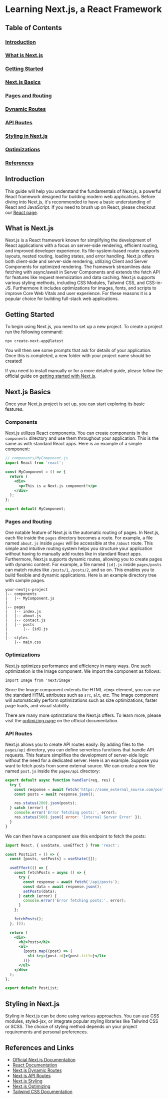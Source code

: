 # Learning Next.js, a React Framework

## Table of Contents
### [Introduction](#introduction-1)
### [What is Next.js](#what-is-nextjs-1)
### [Getting Started](#getting-started-1)
### [Next.js Basics](#nextjs-basics-1)
### [Pages and Routing](#pages-and-routing-1)
### [Dynamic Routes](#dynamic-routes-1)
### [API Routes](#api-routes-1)
### [Styling in Next.js](#styling-in-nextjs-1)
### [Optimizations](#optimizations-1)
### [References](#references-and-links-1)

## Introduction
This guide will help you understand the fundamentals of Next.js, a powerful React framework designed for building modern web applications. Before diving into Next.js, it's recommended to have a basic understanding of React and JavaScript. If you need to brush up on React, please checkout our [React page](react).

## What is Next.js
Next.js is a React framework known for simplifying the development of React applications with a focus on server-side rendering, efficient routing, and improved developer experience. Its file-system-based router supports layouts, nested routing, loading states, and error handling. Next.js offers both client-side and server-side rendering, utilizing Client and Server Components for optimized rendering. The framework streamlines data fetching with async/await in Server Components and extends the fetch API for features like request memoization and data caching. Next.js supports various styling methods, including CSS Modules, Tailwind CSS, and CSS-in-JS. Furthermore it includes optimizations for images, fonts, and scripts to improve Core Web Vitals and user experience. For these reasons it is a popular choice for building full-stack web applications.

## Getting Started
To begin using Next.js, you need to set up a new project. To create a project run the following command:

`npx create-next-app@latest`

You will then see some prompts that ask for details of your application. Once this is completed, a new folder with your project name should be created!

If you need to install manually or for a more detailed guide, please follow the official guide on [getting started with Next.js](https://nextjs.org/docs/getting-started/installation).

## Next.js Basics
Once your Next.js project is set up, you can start exploring its basic features.

### Components
Next.js utilizes React components. You can create components in the `components` directory and use them throughout your application. This is the same as with standard React apps. Here is an example of a simple component:
```jsx
// components/MyComponent.js
import React from 'react';

const MyComponent = () => {
  return (
    <div>
      <p>This is a Next.js component!</p>
    </div>
  );
};

export default MyComponent;
```

### Pages and Routing
One notable feature of Next.js is the automatic routing of pages. In Next.js, each file inside the `pages` directory becomes a route. For example, a file named `about.js` inside `pages` will be accessible at the `/about` route. This simple and intuitive routing system helps you structure your application without having to manually add routes like in standard React apps. Furthermore, Next.js supports dynamic routes, allowing you to create pages with dynamic content. For example, a file named `[id].js` inside `pages/posts` can match routes like `/posts/1`, `/posts/2`, and so on. This enables you to build flexible and dynamic applications. Here is an example directory tree with sample pages.

```
your-nextjs-project
|-- components
|   |-- MyComponent.js
|
|-- pages
|   |-- index.js
|   |-- about.js
|   |-- contact.js
|   |-- posts
|       |-- [id].js
|
|-- styles
    |-- main.css
```

### Optimizations
Next.js optimizes performance and efficiency in many ways. One such optimization is the Image component. We import the component as follows:

`import Image from 'next/image'`

Since the Image component extends the HTML `<img>` element, you can use the standard HTML attributes such as `src`, `alt`, etc. The Image component will automatically perform optimizations such as size optimizations, faster page loads, and visual stability.

There are many more optimzations the Next.js offers. To learn more, please visit the [optimizing page](https://nextjs.org/docs/app/building-your-application/optimizing) on the official documentation.

### API Routes
Next.js allows you to create API routes easily. By adding files to the `pages/api` directory, you can define serverless functions that handle API requests. This feature simplifies the development of server-side logic without the need for a dedicated server. Here is an example. Suppose you want to fetch posts from some external source. We can create a new file named `post.js` inside the `pages/api` directory:

```jsx
export default async function handler(req, res) {
  try {
    const response = await fetch('https://some_external_source.com/posts');
    const posts = await response.json();

    res.status(200).json(posts);
  } catch (error) {
    console.error('Error fetching posts:', error);
    res.status(500).json({ error: 'Internal Server Error' });
  }
}
```

We can then have a component use this endpoint to fetch the posts:
```jsx
import React, { useState, useEffect } from 'react';

const PostList = () => {
  const [posts, setPosts] = useState([]);

  useEffect(() => {
    const fetchPosts = async () => {
      try {
        const response = await fetch('/api/posts');
        const data = await response.json();
        setPosts(data);
      } catch (error) {
        console.error('Error fetching posts:', error);
      }
    };

    fetchPosts();
  }, []);

  return (
    <div>
      <h2>Posts</h2>
      <ul>
        {posts.map((post) => (
          <li key={post.id}>{post.title}</li>
        ))}
      </ul>
    </div>
  );
};

export default PostList;
```

## Styling in Next.js
Styling in Next.js can be done using various approaches. You can use CSS modules, styled-jsx, or integrate popular styling libraries like Tailwind CSS or SCSS. The choice of styling method depends on your project requirements and personal preferences.

## References and Links
- [Official Next.js Documentation](https://nextjs.org/docs/getting-started)
- [React Documentation](https://react.dev/)
- [Next.js Dynamic Routes](https://nextjs.org/docs/routing/dynamic-routes)
- [Next.js API Routes](https://nextjs.org/docs/api-routes/introduction)
- [Next.js Styling](https://nextjs.org/docs/basic-features/built-in-css-support)
- [Next.js Optimizing](https://nextjs.org/docs/pages/building-your-application/optimizing)
- [Tailwind CSS Documentation](https://tailwindcss.com/docs)
